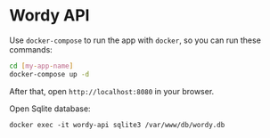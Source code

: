 # Wordy API

Use `docker-compose` to run the app with `docker`, so you can run these commands:
```bash
cd [my-app-name]
docker-compose up -d
```
After that, open `http://localhost:8080` in your browser.

Open Sqlite database:

`docker exec -it wordy-api sqlite3 /var/www/db/wordy.db`
